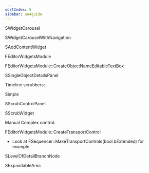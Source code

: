 ```yaml
---
sortIndex: 5
sidebar: ue4guide
---
```


SWidgetCarousel

SWidgetCarouselWithNavigation

SAddContentWidget

FEditorWidgetsModule

FEditorWidgetsModule::CreateObjectNameEditableTextBox

SSingleObjectDetailsPanel

Timeline scrubbers:

Simple

SScrubControlPanel

SScrubWidget

Manual Complex control:

FEditorWidgetsModule::CreateTransportControl

- Look at FSequencer::MakeTransportControls(bool bExtended) for example

SLevelOfDetailBranchNode

SExpandableArea
